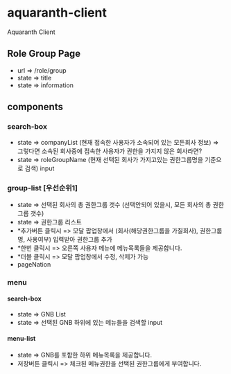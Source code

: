 # aquaranth-client
Aquaranth Client

## Role Group Page
- url => /role/group 
- state => title
- state => information

## components
### search-box
[//]: # (TODO : 권한그룹에 여러개의 회사가 등록되어 있을 수가 있나? 그렇다면 사용자는 여러회사의 관리자란 소린가?)
- state => companyList (현재 접속한 사용자가 소속되어 있는 모든회사 정보) 
=> 그렇다면 소속된 회사중에 접속한 사용자가 권한을 가지지 않은 회사라면?
- state => roleGroupName (현재 선택된 회사가 가지고있는 권한그룹명을 기준으로 검색) input

### group-list [우선순위1]
- state => 선택된 회사의 총 권한그룹 갯수 (선택안되어 있을시, 모든 회사의 총 권한그룹 갯수)
- state => 권한그룹 리스트
- *추가버튼 클릭시 => 모달 팝업창에서 (회사(해당권한그룹을 가질회사), 권한그룹명, 사용여부) 입력받아 권한그룹 추가
- *한번 클릭시 => 오른쪽 사용자 메뉴에 메뉴목록들을 제공합니다.
- *더블 클릭시 => 모달 팝업창에서 수정, 삭제가 가능
- pageNation

### menu
#### search-box
- state => GNB List
- state => 선택된 GNB 하위에 있는 메뉴들을 검색할 input

#### menu-list
- state => GNB를 포함한 하위 메뉴목록을 제공합니다.
- 저장버튼 클릭시 => 체크된 메뉴권한을 선택된 권한그룹에게 부여합니다.
